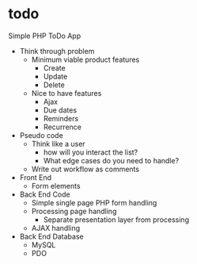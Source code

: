 # todo
Simple PHP ToDo App

- Think through problem
    - Minimum viable product features
        - Create
        - Update
        - Delete
    - Nice to have features
        - Ajax
        - Due dates
        - Reminders
        - Recurrence
- Pseudo code
    - Think like a user
        - how will you interact the list?
        - What edge cases do you need to handle?
    - Write out workflow as comments
- Front End
    - Form elements
- Back End Code
    - Simple single page PHP form handling
    - Processing page handling
        - Separate presentation layer from processing
    - AJAX handling
- Back End Database
    - MySQL
    - PDO

